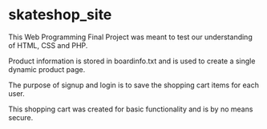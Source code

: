 skateshop_site
==============

This Web Programming Final Project was meant to test our understanding of HTML, CSS and PHP. 

Product information is stored in boardinfo.txt and is used to create a single dynamic product page. 

The purpose of signup and login is to save the shopping cart items for each user. 

This shopping cart was created for basic functionality and is by no means secure. 
